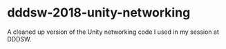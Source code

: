 # dddsw-2018-unity-networking
A cleaned up version of the Unity networking code I used in my session at DDDSW.
